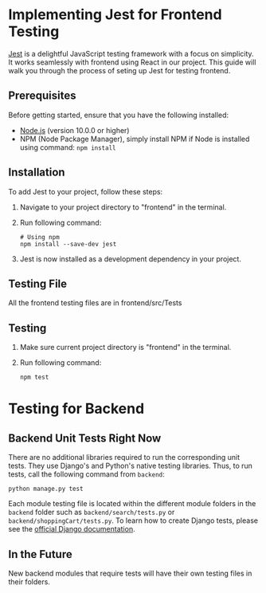 # Implementing Jest for Frontend Testing

[Jest](https://jestjs.io/) is a delightful JavaScript testing framework with a focus on simplicity. It works seamlessly with frontend using React in our project. This guide will walk you through the process of seting up Jest for testing frontend.

## Prerequisites

Before getting started, ensure that you have the following installed:

- [Node.js](https://nodejs.org/) (version 10.0.0 or higher)
- NPM (Node Package Manager), simply install NPM if Node is installed using command:
    ```npm install```

## Installation

To add Jest to your project, follow these steps: 

1. Navigate to your project directory to "frontend" in the terminal.

2. Run following command:

    ```
    # Using npm
    npm install --save-dev jest
    ```

3. Jest is now installed as a development dependency in your project.

## Testing File

All the frontend testing files are in frontend/src/Tests

## Testing

1. Make sure current project directory is "frontend" in the terminal.

2. Run following command:

    ```npm test```

# Testing for Backend

## Backend Unit Tests Right Now
There are no additional libraries required to run the corresponding unit tests. They use Django's and Python's native testing libraries. Thus, to run tests, call the following command from `backend`:

`python manage.py test`

Each module testing file is located within the different module folders in the `backend` folder 
such as `backend/search/tests.py` or `backend/shoppingCart/tests.py`. To learn how to create Django tests, please see the [official Django documentation](https://docs.djangoproject.com/en/5.0/topics/testing/overview/).

## In the Future
New backend modules that require tests will have their own testing files in their folders.